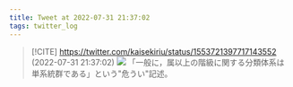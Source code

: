 ```yaml
---
title: Tweet at 2022-07-31 21:37:02
tags: twitter_log
---
```


> [!CITE] https://twitter.com/kaisekiriu/status/1553721397717143552 (2022-07-31 21:37:02)
> ![](https://twitter.com/kaisekiriu/status/1553721397717143552)
> 「一般に，属以上の階級に関する分類体系は単系統群である」という"危うい"記述。
